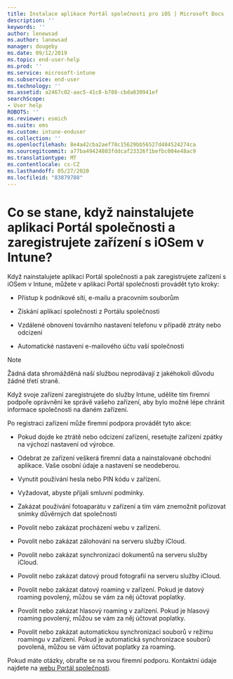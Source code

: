```yaml
---
title: Instalace aplikace Portál společnosti pro iOS | Microsoft Docs
description: ''
keywords: ''
author: lenewsad
ms.author: lanewsad
manager: dougeby
ms.date: 09/12/2019
ms.topic: end-user-help
ms.prod: ''
ms.service: microsoft-intune
ms.subservice: end-user
ms.technology: ''
ms.assetid: a2467c02-aac5-41c8-b788-cbda830941ef
searchScope:
- User help
ROBOTS: ''
ms.reviewer: esmich
ms.suite: ems
ms.custom: intune-enduser
ms.collection: ''
ms.openlocfilehash: 8e4a42cba2aef78c15629bb56527d484524274ca
ms.sourcegitcommit: a77ba49424803fddcaf23326f1befbc004e48ac9
ms.translationtype: MT
ms.contentlocale: cs-CZ
ms.lasthandoff: 05/27/2020
ms.locfileid: "83879788"
---
```

# <a name="what-happens-if-you-install-the-company-portal-app-and-enroll-your-ios-device-in-intune"></a>Co se stane, když nainstalujete aplikaci Portál společnosti a zaregistrujete zařízení s iOSem v Intune?

Když nainstalujete aplikaci Portál společnosti a pak zaregistrujete zařízení s iOSem v Intune, můžete v aplikaci Portál společnosti provádět tyto kroky:

- Přístup k podnikové síti, e-mailu a pracovním souborům

- Získání aplikací společnosti z Portálu společnosti

- Vzdálené obnovení továrního nastavení telefonu v případě ztráty nebo odcizení

- Automatické nastavení e-mailového účtu vaší společnosti

> [!NOTE]
> Žádná data shromážděná naší službou neprodávají z jakéhokoli důvodu žádné třetí straně.  

Když svoje zařízení zaregistrujete do služby Intune, udělíte tím firemní podpoře oprávnění ke správě vašeho zařízení, aby bylo možné lépe chránit informace společnosti na daném zařízení.  

Po registraci zařízení může firemní podpora provádět tyto akce:

- Pokud dojde ke ztrátě nebo odcizení zařízení, resetujte zařízení zpátky na výchozí nastavení od výrobce.

- Odebrat ze zařízení veškerá firemní data a nainstalované obchodní aplikace. Vaše osobní údaje a nastavení se neodeberou.

- Vynutit používání hesla nebo PIN kódu v zařízení.

- Vyžadovat, abyste přijali smluvní podmínky.

- Zakázat používání fotoaparátu v zařízení a tím vám znemožnit pořizovat snímky důvěrných dat společnosti

- Povolit nebo zakázat procházení webu v zařízení.

- Povolit nebo zakázat zálohování na serveru služby iCloud.

- Povolit nebo zakázat synchronizaci dokumentů na serveru služby iCloud.

- Povolit nebo zakázat datový proud fotografií na serveru služby iCloud.

- Povolit nebo zakázat datový roaming v zařízení. Pokud je datový roaming povolený, můžou se vám za něj účtovat poplatky.

- Povolit nebo zakázat hlasový roaming v zařízení. Pokud je hlasový roaming povolený, můžou se vám za něj účtovat poplatky.

- Povolit nebo zakázat automatickou synchronizaci souborů v režimu roamingu v zařízení. Pokud je automatická synchronizace souborů povolená, můžou se vám účtovat poplatky za roaming.



Pokud máte otázky, obraťte se na svou firemní podporu. Kontaktní údaje najdete na [webu Portál společnosti](https://go.microsoft.com/fwlink/?linkid=2010980).
